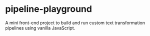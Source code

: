 # pipeline-playground
A mini front-end project to build and run custom text transformation pipelines using vanilla JavaScript.
